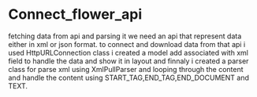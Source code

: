 # Connect_flower_api
fetching data from api and parsing it
we need an api that represent data either in xml or json format.
to connect and download data from that api i used HttpURLConnection class
i created a model add associated with xml field to handle the data and show it in layout
and finnaly i created a parser class for parse xml using XmlPullParser and looping through the content and
handle the content using START_TAG,END_TAG,END_DOCUMENT and TEXT. 
